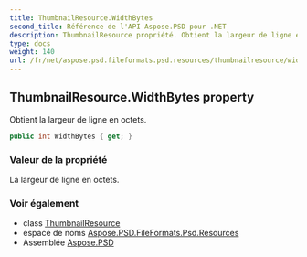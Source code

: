 ```yaml
---
title: ThumbnailResource.WidthBytes
second_title: Référence de l'API Aspose.PSD pour .NET
description: ThumbnailResource propriété. Obtient la largeur de ligne en octets.
type: docs
weight: 140
url: /fr/net/aspose.psd.fileformats.psd.resources/thumbnailresource/widthbytes/
---
```

## ThumbnailResource.WidthBytes property

Obtient la largeur de ligne en octets.

```csharp
public int WidthBytes { get; }
```

### Valeur de la propriété

La largeur de ligne en octets.

### Voir également

* class [ThumbnailResource](../)
* espace de noms [Aspose.PSD.FileFormats.Psd.Resources](../../thumbnailresource/)
* Assemblée [Aspose.PSD](../../../)


